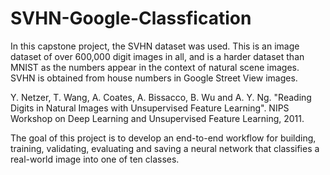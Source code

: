# SVHN-Google-Classfication
In this capstone project, the SVHN dataset was used. This is an image dataset of over 600,000 digit images in all, and is a harder dataset than MNIST as the numbers appear in the context of natural scene images. SVHN is obtained from house numbers in Google Street View images.  

Y. Netzer, T. Wang, A. Coates, A. Bissacco, B. Wu and A. Y. Ng. "Reading Digits in Natural Images with Unsupervised Feature Learning". NIPS Workshop on Deep Learning and Unsupervised Feature Learning, 2011. 

The goal of this project is to develop an end-to-end workflow for building, training, validating, evaluating and saving a neural network that classifies a real-world image into one of ten classes.
